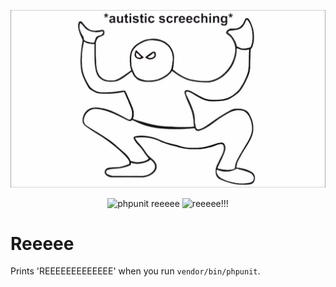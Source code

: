 ![Reeeee](.github/reeeee.jpg)

<p align="center">
  <img src="https://github.com/WaveHack/reeeee/workflows/PHPUnit/badge.svg" alt="phpunit reeeee">
  <img src="https://img.shields.io/badge/reeeee-reeeee!!!!!!!-red" alt="reeeee!!!">
</p>

# Reeeee

Prints 'REEEEEEEEEEEEE' when you run `vendor/bin/phpunit`.
